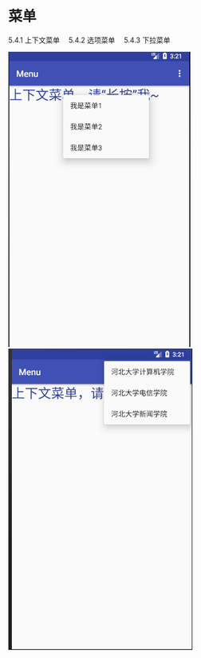 # 菜单
5.4.1 上下文菜单　
5.4.2 选项菜单　
5.4.3 下拉菜单  

![](https://github.com/HBU/AndroidDemo/blob/master/chapter05/Menu/menu%20(1).png)
![](https://github.com/HBU/AndroidDemo/blob/master/chapter05/Menu/menu%20(2).png)
